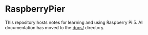 # RaspberryPier

This repository hosts notes for learning and using Raspberry Pi 5. All documentation has moved to the [docs/](docs/) directory.
